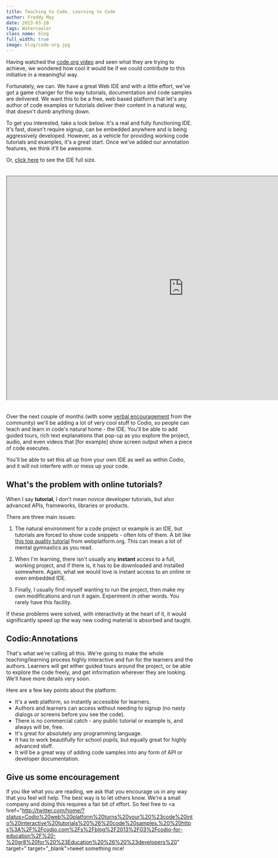 ```yaml
---
title: Teaching to Code, Learning to Code
author: Freddy May
date: 2013-03-28
tags: Watercooler
class_name: blog
full_width: true
image: blog/code-org.jpg
---
```


Having watched the [code.org video](http://www.youtube.com/v/nKIu9yen5nc) and seen what they are trying to achieve, we wondered how cool it would be if we could contribute to this initiative in a meaningful way.

Fortunately, we can. We have a great Web IDE and with a little effort, we've got a game changer for the way tutorials, documentation and code samples are delivered. We want this to be a free, web based platform that let's any author of code examples or tutorials deliver their content in a natural way, that doesn't dumb anything down.

To get you interested, take a look below. It's a real and fully functioning IDE. It's fast, doesn't require signup, can be embedded anywhere and is being aggressively developed. However, as a vehicle for providing working code tutorials and examples, it's a great start. Once we've added our annotation features, we think it'll be awesome.

Or, <a href="https://codio.com/fmay/Impress/tree/Impress/index.html" target="_blank">click here</a> to see the IDE full size.

<iframe width="950" height="600" src="https://codio.com/fmay/Impress/tree/Impress/index.html" style="margin:20px 0;"></iframe>

Over the next couple of months (with some <a href="http://twitter.com/home/?status=Codio%20web%20platform%20turns%20your%20%23code%20into%20interactive%20tutorials%20%26%20code%20samples.%20%20https%3A%2F%2Fcodio.com%2Fs%2Fblog%2F2013%2F03%2Fcodio-for-education%2F%20-%20gr8%20for%20%23Education%20%26%20%23developers%20" target="_blank">verbal encouragement</a> from the community) we'll be adding a lot of very cool stuff to Codio, so people can teach and learn in code's natural home - the IDE. You'll be able to add guided tours, rich text explanations that pop-up as you explore the project, audio, and even videos that [for example] show screen output when a piece of code executes.

You'll be able to set this all up from your own IDE as well as within Codio, and it will not interfere with or mess up your code.

## What's the problem with online tutorials?

When I say **tutorial**, I don't mean novice developer tutorials, but also advanced APIs, frameworks, libraries or products.

There are three main issues:

1. The natural environment for a code project or example is an IDE, but tutorials are forced to show code snippets - often lots of them. A bit like <a href="http://docs.webplatform.org/wiki/tutorials/creating_and_modifying_html" target="_blank">this top quality tutorial</a> from webplatform.org. This can mean a lot of mental gymnastics as you read.

1. When I'm learning, there isn't usually any **instant** access to a full, working project, and if there is, it has to be downloaded and installed somewhere. Again, what we would love is instant access to an online or even embedded IDE.

1. Finally, I usually find myself wanting to run the project, then make my own modifications and run it again. Experiment in other words. You rarely have this facility.

If these problems were solved, with interactivity at the heart of it, it would significantly speed up the way new coding material is absorbed and taught.

## Codio:Annotations

That's what we're calling all this. We're going to make the whole teaching/learning process highly interactive and fun for the learners and the authors. Learners will get either guided tours around the project, or be able to explore the code freely, and get information wherever they are looking. We'll have more details very soon.

Here are a few key points about the platform:

- It's a web platform, so instantly accessible for learners.
- Authors and learners can access without needing to signup (no nasty dialogs or screens before you see the code).
- There is no commercial catch - any public tutorial or example is, and always will be, free.
- It's great for absolutely any programming language.
- It has to work beautifully for school pupils, but equally great for highly advanced stuff.
- It will be a great way of adding code samples into any form of API or developer documentation.

## Give us some encouragement

If you like what you are reading, we ask that you encourage us in any way that you feel will help. The best way is to let others know. We're a small company and doing this requires a fair bit of effort. So feel free to <a href="http://twitter.com/home/?status=Codio%20web%20platform%20turns%20your%20%23code%20into%20interactive%20tutorials%20%26%20code%20samples.%20%20https%3A%2F%2Fcodio.com%2Fs%2Fblog%2F2013%2F03%2Fcodio-for-education%2F%20-%20gr8%20for%20%23Education%20%26%20%23developers%20" target=" target="_blank">tweet something nice!</a>


